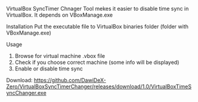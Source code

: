 VirtualBox SyncTimer Chnager
Tool mekes it easier to disable time sync in VirtualBox.
It depends on VBoxManage.exe

Installation
Put the executable file to VirtualBox binaries folder (folder with VBoxManage.exe)

Usage
1. Browse for virtual machine .vbox file
2. Check if you choose correct machine (some info will be displayed)
3. Enable or disable time sync

Download: https://github.com/DawiDeX-Zero/VirtualBoxSyncTimerChanger/releases/download/1.0/VirtualBoxTimeSyncChanger.exe
